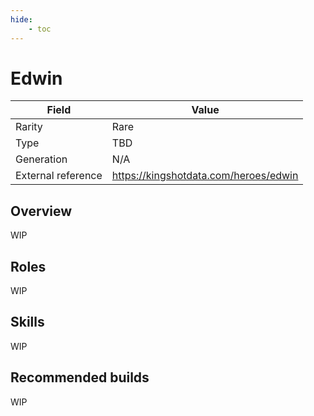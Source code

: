 ```yaml
---
hide:
    - toc
---
```


# Edwin

| Field | Value |
|---|---|
| Rarity | Rare |
| Type | TBD |
| Generation | N/A |
| External reference | https://kingshotdata.com/heroes/edwin |

## Overview
WIP

## Roles
WIP

## Skills
WIP

## Recommended builds
WIP

